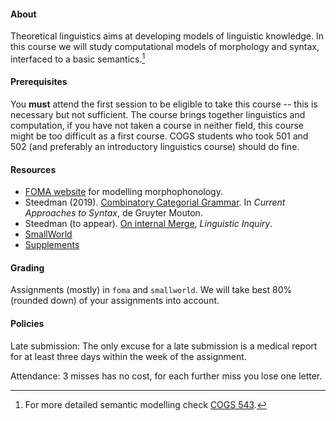 #### About

Theoretical linguistics aims at developing models of linguistic knowledge. In
this course we will study computational models of morphology and syntax,
interfaced to a basic semantics.[^1] 

#### Prerequisites

You **must** attend the first session to be eligible to take this course --
this is necessary but not sufficient. The course brings together linguistics
and computation, if you have not taken a course in neither field, this
course might be too difficult as a first course. COGS students who took 501 and
502 (and preferably an introductory linguistics course) should do fine.


#### Resources

* [FOMA website](https://fomafst.github.io/) for modelling morphophonology.
* Steedman (2019). [Combinatory Categorial Grammar](resources/pdfs/steedman-handbook.pdf). In _Current Approaches to Syntax_, de Gruyter Mouton.
* Steedman (to appear). [On internal Merge](resources/pdfs/steedman-on-internal-merge.pdf), _Linguistic Inquiry_. 
* [SmallWorld](https://github.com/umutozge/smallworld)
* [Supplements](resources/supplements.md)


#### Grading

Assignments (mostly) in `foma` and `smallworld`. We will take best 80% (rounded down) of your assignments into account.

#### Policies

Late submission: The only excuse for a late submission is a medical report for at least three days within the week of the assignment.  

Attendance: 3 misses has no cost, for each further miss you lose one letter. 




[^1]: For more detailed semantic modelling check [COGS 543](https://github.com/umutozge/computational-semantics).
